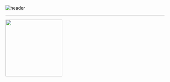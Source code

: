 ![header](https://capsule-render.vercel.app/api?type=waving&color=gradient&height=250&section=header&text=YESEULㅤKIM&fontSize=80)

______

<a href="https://github.com/imysh578"><img align="center" style="height:180px" src="https://github-readme-stats.vercel.app/api/top-langs/?username=yk170901&layout=compact&theme=nord&hide_border=true" /></a>

